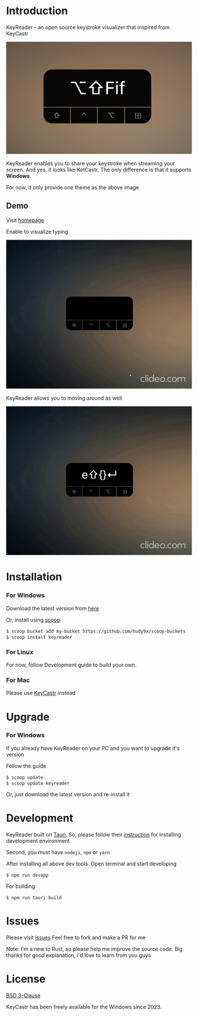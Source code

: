 # Introduction

KeyReader - an open source keystroke visualizer that inspired from KeyCastr

![image-1](./docs/screenshoot.png)

KeyReader enables you to share your keystroke when streaming your screen. And yes, it looks like KetCastr. 
The only difference is that it supports **Windows**. 

For now, it only provide one theme as the above image

## Demo
Visit [homepage](https://hudy9x.github.io/keyreader/)

Enable to visualize typing

![image-2](./docs/typing.gif)


KeyReader allows you to moving around as well

![image-3](./docs/moving.gif)

# Installation
### For Windows 
Download the latest version from [here](https://github.com/hudy9x/keyreader/releases)

Or, install using [scoop](https://scoop.sh/)
```shell
$ scoop bucket add my-bucket https://github.com/hudy9x/scoop-buckets
$ scoop install keyreader
```

### For Linux
For now, follow Development guide to build your own.


### For Mac
Please use [KeyCastr](https://github.com/keycastr/keycastr) instead

# Upgrade 
### For Windows
If you already have KeyReader on your PC and you want to upgrade it's version

Follow the guide

```shell
$ scoop update
$ scoop update keyreader
```

Or, just download the latest version and re-install it

# Development
KeyReader built on [Tauri](https://tauri.app/). So, please follow their [instruction](https://tauri.app/v1/guides/getting-started/prerequisites) for installing development environment

Second, you must have `nodejs`, `npm` or `yarn`

After installing all above dev tools. Open terminal and start developing

```shell
$ npm run devapp
```

For building

```shell
$ npm run tauri build
```

# Issues
Please visit [issues](https://github.com/hudy9x/keyreader/issues)
Feel free to fork and make a PR for me

Note: I'm a new to Rust, so please help me improve the source code. Big thanks for good explanation, i'd love to learn from you guys

# License
[BSD 3-Clause](https://opensource.org/licenses/BSD-3-Clause)

KeyCastr has been freely available for the Windows since 2023.
